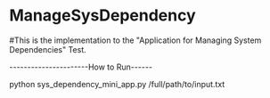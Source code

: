 # ManageSysDependency

#This is the implementation to the "Application for Managing System Dependencies" Test.

----------------------How to Run------

python  sys_dependency_mini_app.py /full/path/to/input.txt

